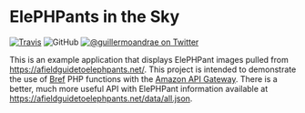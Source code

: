 # ElePHPants in the Sky
[![Travis](https://img.shields.io/travis/guillermoandrae/elephpants-in-the-sky.svg?style=flat-square)](https://travis-ci.org/guillermoandrae/elephpants-in-the-sky) ![GitHub](https://img.shields.io/github/license/guillermoandrae/elephpants-in-the-sky.svg?style=flat-square) [![@guillermoandrae on Twitter](http://img.shields.io/badge/twitter-%40guillermoandrae-blue.svg?style=flat-square)](https://twitter.com/guillermoandrae)

This is an example application that displays ElePHPant images pulled from https://afieldguidetoelephpants.net/. This project is intended to demonstrate the use of [Bref](https://bref.sh) PHP functions with the [Amazon API Gateway](https://aws.amazon.com/api-gateway/). There is a better, much more useful API with ElePHPant information available at https://afieldguidetoelephpants.net/data/all.json.
